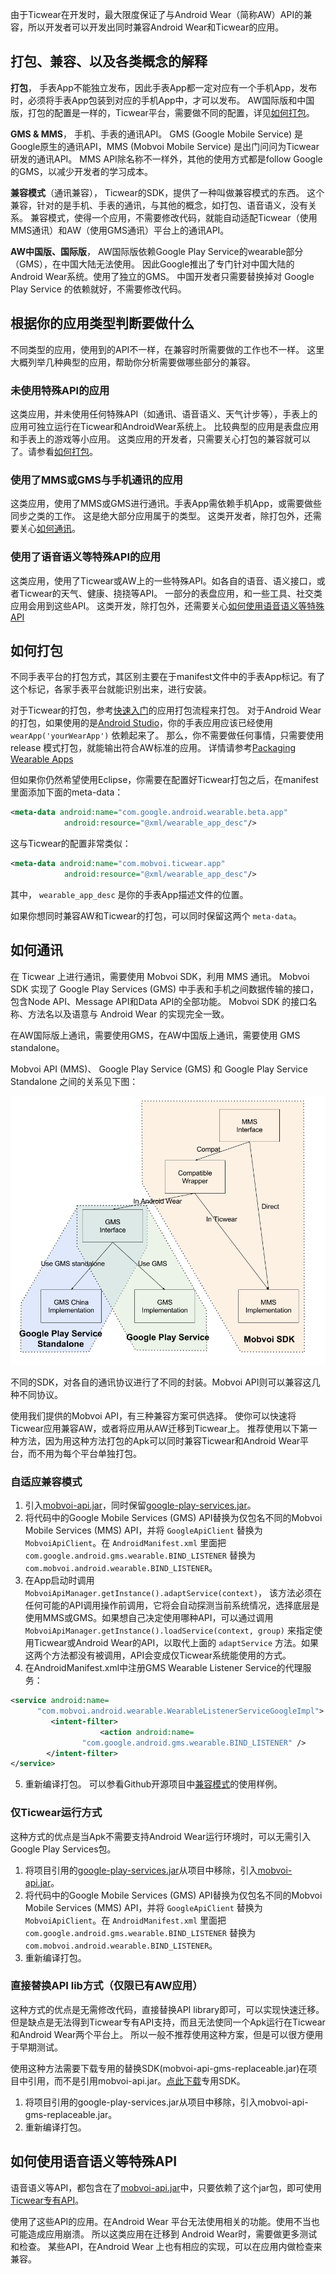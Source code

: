 由于Ticwear在开发时，最大限度保证了与Android Wear（简称AW）API的兼容，所以开发者可以开发出同时兼容Android Wear和Ticwear的应用。

<!-- break -->

## 打包、兼容、以及各类概念的解释

**打包**， 手表App不能独立发布，因此手表App都一定对应有一个手机App，发布时，必须将手表App包装到对应的手机App中，才可以发布。
AW国际版和中国版，打包的配置是一样的，Ticwear平台，需要做不同的配置，详见[如何打包](#package)。

**GMS & MMS**， 手机、手表的通讯API。
GMS (Google Mobile Service) 是Google原生的通讯API，MMS (Mobvoi Mobile Service) 是出门问问为Ticwear研发的通讯API。
MMS API除名称不一样外，其他的使用方式都是follow Google的GMS，以减少开发者的学习成本。

**兼容模式**（通讯兼容）， Ticwear的SDK，提供了一种叫做兼容模式的东西。
这个兼容，针对的是手机、手表的通讯，与其他的概念，如打包、语音语义，没有关系。
兼容模式，使得一个应用，不需要修改代码，就能自动适配Ticwear（使用MMS通讯）和AW（使用GMS通讯）平台上的通讯API。

**AW中国版、国际版**， AW国际版依赖Google Play Service的wearable部分 （GMS），在中国大陆无法使用。
因此Google推出了专门针对中国大陆的Android Wear系统。使用了独立的GMS。
中国开发者只需要替换掉对 Google Play Service 的依赖就好，不需要修改代码。

## 根据你的应用类型判断要做什么

不同类型的应用，使用到的API不一样，在兼容时所需要做的工作也不一样。
这里大概列举几种典型的应用，帮助你分析需要做哪些部分的兼容。

### 未使用特殊API的应用

这类应用，并未使用任何特殊API（如通讯、语音语义、天气计步等），手表上的应用可独立运行在Ticwear和AndroidWear系统上。
比较典型的应用是表盘应用和手表上的游戏等小应用。
这类应用的开发者，只需要关心打包的兼容就可以了。请参看[如何打包](#package)。

### 使用了MMS或GMS与手机通讯的应用

这类应用，使用了MMS或GMS进行通讯。手表App需依赖手机App，或需要做些同步之类的工作。
这是绝大部分应用属于的类型。
这类开发者，除打包外，还需要关心[如何通讯](#message-api)。

### 使用了语音语义等特殊API的应用

这类应用，使用了Ticwear或AW上的一些特殊API。如各自的语音、语义接口，或者Ticwear的天气、健康、挠挠等API。
一部分的表盘应用，和一些工具、社交类应用会用到这些API。
这类开发，除打包外，还需要关心[如何使用语音语义等特殊API](#specail-api)

## 如何打包<a name="package"></a>

不同手表平台的打包方式，其区别主要在于manifest文件中的手表App标记。有了这个标记，各家手表平台就能识别出来，进行安装。

对于Ticwear的打包，参考[快速入门](http://developer.ticwear.com/doc/getting-started)的应用打包流程来打包。
对于Android Wear的打包，如果使用的是[Android Studio][as]，你的手表应用应该已经使用 `wearApp('yourWearApp')` 依赖起来了。
那么，你不需要做任何事情，只需要使用release 模式打包，就能输出符合AW标准的应用。
详情请参考[Packaging Wearable Apps][aw-pkg]

但如果你仍然希望使用Eclipse，你需要在配置好Ticwear打包之后，在manifest里面添加下面的meta-data：

``` xml
<meta-data android:name="com.google.android.wearable.beta.app"
            android:resource="@xml/wearable_app_desc"/>
```

这与Ticwear的配置非常类似：

``` xml
<meta-data android:name="com.mobvoi.ticwear.app"
            android:resource="@xml/wearable_app_desc"/>
```

其中， `wearable_app_desc` 是你的手表App描述文件的位置。

如果你想同时兼容AW和Ticwear的打包，可以同时保留这两个 `meta-data`。


## 如何通讯<a name="message-api"></a>

在 Ticwear 上进行通讯，需要使用 Mobvoi SDK，利用 MMS 通讯。
Mobvoi SDK 实现了 Google Play Services (GMS) 中手表和手机之间数据传输的接口，包含Node API、Message API和Data API的全部功能。
Mobvoi SDK 的接口名称、方法名以及语意与 Android Wear 的实现完全一致。

在AW国际版上通讯，需要使用GMS，在AW中国版上通讯，需要使用 GMS standalone。

Mobvoi API (MMS)、 Google Play Service (GMS) 和 Google Play Service Standalone 之间的关系见下图：

![MMS & GMS Relationship](/art/gms-mms-relationship.png)

不同的SDK，对各自的通讯协议进行了不同的封装。Mobvoi API则可以兼容这几种不同协议。

使用我们提供的Mobvoi API，有三种兼容方案可供选择。
使你可以快速将Ticwear应用兼容AW，或者将应用从AW迁移到Ticwear上。
推荐使用以下第一种方法，因为用这种方法打包的Apk可以同时兼容Ticwear和Android Wear平台，而不用为每个平台单独打包。

### 自适应兼容模式

1. 引入[mobvoi-api.jar][mobvoi-jar]，同时保留[google-play-services.jar][gms-jar]。
2. 将代码中的Google Mobile Services (GMS) API替换为仅包名不同的Mobvoi Mobile Services (MMS) API，并将 `GoogleApiClient` 替换为 `MobvoiApiClient`。在 `AndroidManifest.xml` 里面把 `com.google.android.gms.wearable.BIND_LISTENER` 替换为 `com.mobvoi.android.wearable.BIND_LISTENER`。
3. 在App启动时调用 `MobvoiApiManager.getInstance().adaptService(context)`， 该方法必须在任何可能的API调用操作前调用，它将会自动探测当前系统情况，选择底层是使用MMS或GMS。如果想自己决定使用哪种API，可以通过调用 `MobvoiApiManager.getInstance().loadService(context, group)` 来指定使用Ticwear或Android Wear的API，以取代上面的 `adaptService` 方法。如果这两个方法都没有被调用，API会变成仅Ticwear系统能使用的方式。
4. 在AndroidManifest.xml中注册GMS Wearable Listener Service的代理服务：

``` xml
<service android:name=
      "com.mobvoi.android.wearable.WearableListenerServiceGoogleImpl">
         <intent-filter>
                    <action android:name=
                "com.google.android.gms.wearable.BIND_LISTENER" />
        </intent-filter>
</service>
```

5. 重新编译打包。
可以参看Github开源项目中[兼容模式][demo-compact]的使用样例。

### 仅Ticwear运行方式

这种方式的优点是当Apk不需要支持Android Wear运行环境时，可以无需引入Google Play Services包。
1. 将项目引用的[google-play-services.jar][gms-jar]从项目中移除，引入[mobvoi-api.jar][mobvoi-jar]。
2. 将代码中的Google Mobile Services (GMS) API替换为仅包名不同的Mobvoi Mobile Services (MMS) API，并将 `GoogleApiClient` 替换为 `MobvoiApiClient`。在 `AndroidManifest.xml` 里面把 `com.google.android.gms.wearable.BIND_LISTENER` 替换为 `com.mobvoi.android.wearable.BIND_LISTENER`。
3. 重新编译打包。

### 直接替换API lib方式（仅限已有AW应用）
这种方式的优点是无需修改代码，直接替换API library即可，可以实现快速迁移。
但是缺点是无法得到Ticwear专有API支持，而且无法使同一个Apk运行在Ticwear和Android Wear两个平台上。
所以一般不推荐使用这种方案，但是可以很方便用于早期测试。

使用这种方法需要下载专用的替换SDK(mobvoi-api-gms-replaceable.jar)在项目中引用，而不是引用mobvoi-api.jar。[点此下载][mobvoi-replace]专用SDK。
1. 将项目引用的google-play-services.jar从项目中移除，引入mobvoi-api-gms-replaceable.jar。
2. 重新编译打包。



## 如何使用语音语义等特殊API<a name="specail-api"></a>

语音语义等API，都包含在了[mobvoi-api.jar][mobvoi-jar]中，只要依赖了这个jar包，即可使用[Ticwear专有API][ticwear-dev]。

使用了这些API的应用。在Android Wear 平台无法使用相关的功能。使用不当也可能造成应用崩溃。
所以这类应用在迁移到 Android Wear时，需要做更多测试和检查。
某些API，在Android Wear 上也有相应的实现，可以在应用内做检查来兼容。




[aw]: https://www.android.com/wear/
[ticwear]: http://ticwear.com/
[ticwear-dev]: http://developer.ticwear.com/doc/getting-started
[wenwen]: http://chumenwenwen.com/
[as]: http://developer.android.com/sdk/index.html
[aw-pkg]: http://developer.android.com/training/wearables/apps/packaging.html
[mobvoi-jar]: https://github.com/ticwear/sdk/raw/master/lib/mobvoi-api.jar
[mobvoi-replace]: https://github.com/ticwear/sdk/raw/master/lib/mobvoi-api-gms-replaceable.jar
[gms-jar]: https://developers.google.com/android/guides/setup
[demo-compact]: https://github.com/ticwear/sdk/tree/master/sample/eclipse/CompatModeDemo
